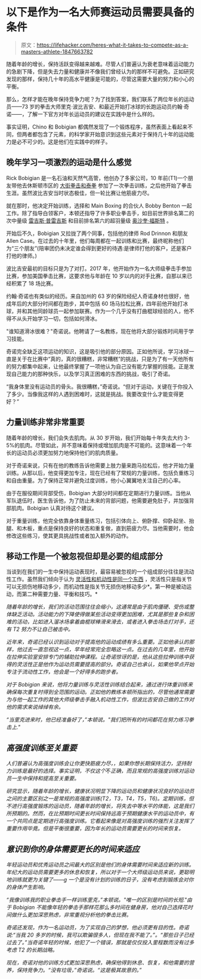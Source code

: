 # 以下是作为一名大师赛运动员需要具备的条件

> 原文：<https://lifehacker.com/heres-what-it-takes-to-compete-as-a-masters-athlete-1847663782>

随着年龄的增长，保持活跃变得越来越难。尽管人们普遍认为衰老意味着运动能力的急剧下降，但是失去力量和健康并不像我们曾经认为的那样不可避免。正如研究发现的那样，保持几十年的高水平健康是可能的，尽管这需要大量的努力和小心的平衡。



那么，怎样才能在晚年保持竞争力呢？为了找到答案，我们联系了两位年长的运动员——73 岁的拳击大师里克·波比吉安、和最近开始打冰球的长跑运动员约翰·奇诺——，了解一下官方对年长运动员的建议在实践中是什么样的。

事实证明，Chino 和 Bobigian 都偶然发现了一个锻炼程序，虽然表面上看起来不同，但两者都包含了元素，的科学家开始意识到这些元素对于保持几十年的运动能力是必不可少的。这是他们在实践中的样子。

## **晚年学习一项激烈的运动是什么感觉**

Rick Bobigian 是一名石油和天然气高管，他创办了多家公司，10 年前(T1)一个朋友带他去休斯顿市区的 [大街拳击和泰拳](https://www.mainboxinggym.com/) 参加了一次拳击训练，之后他开始了拳击生涯。虽然波比吉安当时状态极佳，但一轮比赛让他筋疲力尽。

就在那时，他决定开始训练，选择和 Main Boxing 的合伙人 Bobby Benton 一起工作。除了指导白领客户，本顿还指导了许多职业拳击手，如目前世界排名第二的次中量级 [雷吉斯·普雷吉斯](https://boxrec.com/en/proboxer/611370) 和目前排名第六的超羽量级 [奥沙奎·福斯特](https://boxrec.com/en/proboxer/626343) 。

开始后不久，Bobigian 又拉拢了两个同事，包括他的律师 Rod Drinnon 和朋友 Allen Case。在过去的十年里，他们每周都在一起训练和比赛，最终昵称他们为“三个朋友”(陪审团仍未决定谁会得到更好的待遇:是律师打他的客户，还是客户打他的律师。)

波比吉安最初的目标只是为了对打。2017 年，他开始作为一名大师级拳击手参加比赛，参加美国拳击比赛，这要求他与年龄在 10 岁以内的对手比赛，自那以来已经积累了 18 场比赛。

约翰·奇诺也有类似的经历。来自加州的 63 岁的保险经纪人奇诺身材也很好，他成年后的大部分时间都在跑步，其中包括 60 场马拉松比赛，四年前他开始打冰球，并和其他同龄球员一起参加联赛。作为一个几乎没有打曲棍球经验的人，他不得不从头开始学习一切，包括如何滑冰。

"谁知道滑冰很难？"奇诺说。他聘请了一名教练，现在他将大部分锻炼时间用于学习技能。

奇诺完全缺乏这项运动的知识，这是吸引他的部分原因。正如他所说，学习冰球一直是关于在比赛中“真的，真的很糟糕，非常糟糕”的挑战，只是为了有一天他所有的努力都集中起来，让他最终掌握了一项他认为自己没有能力掌握的技能。正是发现自己能力的那种快乐，以及学习真正困难的东西的挑战，吸引了奇诺。

“我身体里没有运动员的骨头。我很糟糕，”奇诺说。“但对于运动，关键在于你投入了多少。当像我这样的人遇到困难时，这就是挑战。我要改变什么才能变得更好？”

## **力量训练非常非常重要**

随着年龄的增长，我们会失去肌肉。从 30 岁开始，我们开始每十年失去大约 3-5%的肌肉。尽管如此，并不意味着保持或增加肌肉是不可能的。这意味着一个年长的运动员必须更加努力地保持他们的肌肉质量。

对于奇诺来说，只有在他的教练告诉他需要上肢力量来跑马拉松后，他才开始力量训练。从那以后，他变得更加专注，现在已经有了常规的力量训练，包括负重练习和自由重量。为了保持正常并避免过度训练，他小心翼翼地关注自己的心率。

由于在服役期间背部受伤，Bobigian 大部分时间都在定期进行力量训练。当他从军队退伍时，医生告诉他，为了防止未来的背部问题，他需要避免肚子，并加强背部肌肉。Bobigian 认真对待这个建议。

对于重量训练，他完全依靠身体重量练习，包括引体向上、俯卧撑、仰卧起坐、抬腿、和木板，重点是保持良好的状态和重复做，直到筋疲力尽。当他需要时，他会修改这些练习，使其更具挑战性或者加入额外的动作。

## **移动工作是一个被忽视但却是必要的组成部分**

当谈到在我们的一生中保持运动表现时，最容易被忽视的一个组成部分往往是流动性工作。虽然我们倾向于认为 [灵活性和机动性是同一个东西](https://lifehacker.com/whats-the-difference-between-flexibility-and-mobility-1847275695) ，灵活性只是指关节可以无损伤地移动多少，而机动性是指关节无损伤地移动多少*。第一种是被动运动，而第二种需要力量、平衡和技巧。*

*随着年龄的增长，我们的活动范围往往会缩小，这通常是由于肌肉僵硬、受伤或整体缺乏活动。活动能力的下降使得做某些活动变得更加困难，尤其是那些复杂和困难的活动，比如进入溜冰场拿着曲棍球棒滑来滑去，或者进入拳击场击打对手，还有 T2 努力不让自己被击中。*

*近年来，奇诺已经认识到运动对于提高他的运动成绩有多么重要。正如他承认的那样，他过去一直忽视这一点，早年经常完全忽略这一点。在过去的几年里，他开始在拉伸实验室安排专门的辅助拉伸课程。让奇诺惊讶的是，他从这些拉伸训练中获得的灵活性正是他作为运动员需要提高的部分。奇诺自己也承认，如果他早点开始专注于流动性工作，他会是一个好得多的跑步者。*

*对于 Bobigian 来说，他将力量训练与灵活性训练结合起来，通过进行体重训练来确保每次重复时得到全范围的运动。正如他的教练本顿所指出的，尽管他通常需要为与他一起工作的其他大师级拳击手融入机动性工作，但波比吉安自己做的工作对他的需求来说绰绰有余。*

*“当里克进来时，他已经准备好了，”本顿说。"我们把所有的时间都花在努力练习拳击上."*

## ***高强度训练至关重要***

*人们普遍认为高强度训练会让你更快筋疲力尽，，如果你想长期保持活力，坚持耐力训练是最好的选择。事实证明，不仅这个*不*正确，而且常规的高强度训练对运动员一生中保持和提高至关重要。*

*研究显示，随着年龄的增长，健康状况明显下降的运动员和健康状况良好的运动员之间的主要区别之一是常规的高强度训练(T2，T3，T4，T5，T6)。定期训练，但不进行高强度锻炼的运动员，随着年龄的增长，将失去中等水平的体能，这是我们所预期的。然而，在比预期时间更长时间保持远高于预期健康水平的运动员中，有一个共同点是定期进行高强度训练。它看起来像是对高强度训练的强烈关注发挥了重要作用毕竟。但是平衡很重要，因为年长的运动员需要更长的时间来恢复。*

## ***意识到你的身体需要更长的时间来适应***

*年轻运动员和优秀运动员之间最大的区别是他们的身体需要时间来适应新的训练。年纪大的运动员需要更多的休息和恢复，所以对于一个大师级运动员来说，更聪明地训练就更为关键了——g 一个是没有计划的训练的日子，没有考虑到锻炼会对你的身体产生影响。*

*“我像训练我的职业拳击手一样训练里克，”本顿说。"唯一的区别是时间的长短."由于 Bobigian 不能像年轻的拳击手那样花那么多时间在健身房，他对自己选择花时间做什么更加深思熟虑，非常重视分析他的拳击比赛。*

*奇诺还发现，作为一名运动员，为了实现自己的梦想，他必须更有目的性。奇诺说:“当我 20 多岁的时候，我可以欺骗很多人，但现在我不能了。”。“那些日子已经过去了。”当奇诺年轻的时候，他犯了一个错误，那就是仅仅投入里程数而没有过多考虑 T2 的长期战略。*

*现在，奇诺对他的训练方式更加深思熟虑，确保他得到休息、恢复，和他需要的营养，保持竞争力。“没有垃圾，”奇诺说。“这是极其故意的。”*